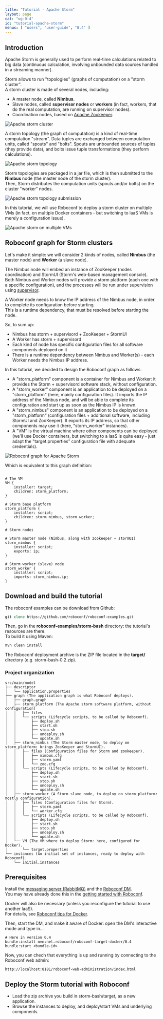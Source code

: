 ```yaml
---
title: "Tutorial - Apache Storm"
layout: page
cat: "ug-0-4"
id: "tutorial-apache-storm"
menus: [ "users", "user-guide", "0.4" ]
---
```


## Introduction

Apache Storm is generally used to perform real-time calculations related to big data (continuous calculation, involving unbounded data sources handled in a streaming manner).

Storm allows to run "topologies" (graphs of computation) on a "storm cluster".  
A storm cluster is made of several nodes, including:

- A master node, called **Nimbus**.
- Slave nodes, called **supervisor nodes** or **workers** (in fact, workers, that do the real computation, are running on supervisor nodes).
- Coordination nodes, based on [Apache Zookeeper](https://zookeeper.apache.org/).

<img src="/resources/img/tutorial-storm-cluster.png" alt="Apache storm cluster" class="gs" />

A storm topology (the graph of computation) is a kind of real-time computation "stream". Data tuples are exchanged between computation units, called "spouts" and "bolts". Spouts are unbounded sources of tuples (they provide data), and bolts issue tuple transformations (they perform calculations).

<img src="/resources/img/tutorial-storm-topology.png" alt="Apache storm topology" class="gs" />

Storm topologies are packaged in a jar file, which is then submitted to the **Nimbus** node (the master node of the storm cluster).  
Then, Storm distributes the computation units (spouts and/or bolts) on the cluster "worker" nodes.

<img src="/resources/img/tutorial-storm-submit.png" alt="Apache storm topology submission" class="gs" />

In this tutorial, we will use Roboconf to deploy a storm cluster on multiple VMs (in fact, on multiple Docker containers - but switching to IaaS VMs is merely a configuration issue).

<img src="/resources/img/tutorial-storm-multivm.png" alt="Apache storm on multiple VMs" class="gs" />


## Roboconf graph for Storm clusters

Let's make it simple: we will consider 2 kinds of nodes, called **Nimbus** (the master node) and **Worker** (a slave node).

The Nimbus node will embed an instance of ZooKeeper (nodes coordination) and StormUI (Storm's web-based management console).  
Both Nimbus and Worker nodes will provide a storm platform (each one with a specific configuration), and the processes will be run under supervision using [supervisor](http://supervisord.org).

A Worker node needs to know the IP address of the Nimbus node, in order to complete its configuration before starting.  
This is a runtime dependency, that must be resolved before starting the node.

So, to sum up:

- Nimbus has storm + supervisord + ZooKeeper + StormUI
- A Worker has storm + supervisord
- Each kind of node has specific configuration files for all software components deployed on it
- There is a runtime dependency between Nimbus and Worker(s) - each Worker needs the Nimbus IP address.

In this tutorial, we decided to design the Roboconf graph as follows:

- A "storm\_platform" component is a container for Nimbus and Worker: it provides the Storm + supervisord software stack, without configuration.
- A "storm\_worker" component is an application to be deployed on a "storm\_platform" (here, mainly configuration files). It imports the IP address of the Nimbus node, and will be able to complete its configuration and start up as soon as the Nimbus IP is known.
- A "storm\_nimbus" component is an application to be deployed on a "storm\_platform" (configuration files + additional software, including StormUI and ZooKeeper). It exports its IP address, so that other components may use it (here, "storm\_worker" instances).
- A "VM" is the virtual machine where other components can be deployed (we'll use Docker containers, but switching to a IaaS is quite easy - just adapt the "target.properties" configuration file with adequate credentials).

<img src="/resources/img/tutorial-storm-model.png" alt="Roboconf graph for Apache Storm" class="gs" />

Which is equivalent to this graph definition:

<pre><code class="language-roboconf">
# The VM
VM {
	installer: target;
	children: storm_platform;
}

# Storm base platform
storm_platform {
	installer: script;
	children: storm_nimbus, storm_worker;
}

# Storm nodes

# Storm master node (Nimbus, along with zookeeper + stormUI)
storm_nimbus {
	installer: script;
	exports: ip;
}

# Storm worker (slave) node
storm_worker {
	installer: script;
	imports: storm_nimbus.ip;
}
</code></pre>


## Download and build the tutorial

The roboconf examples can be download from Github:

```tcl
git clone https://github.com/roboconf/roboconf-examples.git
```

Then, go in the **roboconf-examples/storm-bash** directory: the tutorial's resources are there.  
To build it using Maven:

```tcl
mvn clean install
```

The Roboconf deployment archive is the ZIP file located in the **target/** directory (e.g. storm-bash-0.2.zip).

### Project organization

```
src/main/model
├── descriptor
│   └── application.properties
├── graph (The application graph is what Roboconf deploys).
│   ├── graph.graph
│   ├── storm_platform (The Apache storm software platform, without configuration)
│   │   ├── files
│   │   └── scripts (Lifecycle scripts, to be called by Roboconf).
│   │       ├── deploy.sh
│   │       ├── start.sh
│   │       ├── stop.sh
│   │       ├── undeploy.sh
│   │       └── update.sh
│   ├── storm_nimbus (The Storm master node, to deploy on storm_platform: brings ZooKeeper and StormUI).
│   │   ├── files (Configuration files for Storm and zookeeper).
│   │   │   ├── nimbus.cfg
│   │   │   ├── storm.yaml
│   │   │   └── zoo.cfg
│   │   └── scripts (Lifecycle scripts, to be called by Roboconf).
│   │       ├── deploy.sh
│   │       ├── start.sh
│   │       ├── stop.sh
│   │       ├── undeploy.sh
│   │       └── update.sh
│   ├── storm_worker (A Storm slave node, to deploy on storm_platform: mostly configuration).
│   │   ├── files (Configuration files for Storm).
│   │   │   ├── storm.yaml
│   │   │   └── worker.cfg
│   │   └── scripts (Lifecycle scripts, to be called by Roboconf).
│   │       ├── deploy.sh
│   │       ├── start.sh
│   │       ├── stop.sh
│   │       ├── undeploy.sh
│   │       └── update.sh
│   └── VM (The VM where to deploy Storm: here, configured for Docker).
│       └── target.properties
└── instances (An initial set of instances, ready to deploy with Roboconf).
    └── initial.instances
```


## Prerequisites

Install the [messaging server (RabbitMQ)](installing-the-messaging-server.html) and the [Roboconf DM](installing-the-deployment-manager.html).  
You may have already done this in the [getting started with Roboconf](tutorial-getting-started-with-roboconf.html).

Docker will also be necessary (unless you reconfigure the tutorial to use another IaaS).  
For details, see [Roboconf tips for Docker](docker-tips.html).

Then, start the DM, and make it aware of Docker: open the DM's interactive mode and type in...

```properties
# Here in version 0.4
bundle:install mvn:net.roboconf/roboconf-target-docker/0.4
bundle:start <bundle-id>
```

Now, you can chech that everything is up and running by connecting to the Roboconf web admin:

```
http://localhost:8181/roboconf-web-administration/index.html
```

## Deploy the Storm tutorial with Roboconf

* Load the zip archive you build in storm-bash/target, as a new application.
* Browse the instances to deploy, and deploy/start VMs and underlying components


